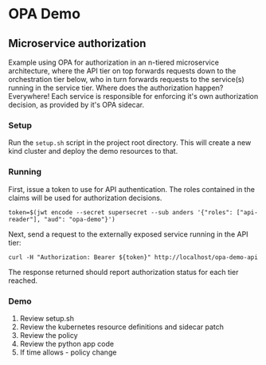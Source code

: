# OPA Demo

## Microservice authorization

Example using OPA for authorization in an n-tiered microservice architecture, where the API tier on top forwards requests down to the orchestration tier below, who in turn forwards requests to the service(s) running in the service tier. Where does the authorization happen? Everywhere! Each service is responsible for enforcing it's own authorization decision, as provided by it's OPA sidecar.

### Setup

Run the `setup.sh` script in the project root directory. This will create a new kind cluster and deploy the demo resources to that.

### Running

First, issue a token to use for API authentication. The roles contained in the claims will be used for authorization decisions.

```shell
token=$(jwt encode --secret supersecret --sub anders '{"roles": ["api-reader"], "aud": "opa-demo"}')
```

Next, send a request to the externally exposed service running in the API tier:

```shell
curl -H "Authorization: Bearer ${token}" http://localhost/opa-demo-api
```

The response returned should report authorization status for each tier reached.

### Demo

1. Review setup.sh
2. Review the kubernetes resource definitions and sidecar patch
3. Review the policy
4. Review the python app code
5. If time allows - policy change

